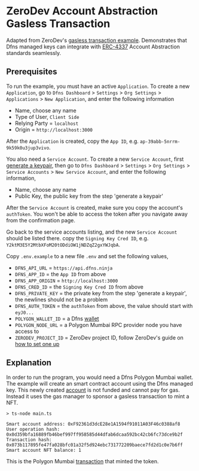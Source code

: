 # ZeroDev Account Abstraction Gasless Transaction

Adapted from ZeroDev's [gasless transaction example](https://docs.zerodev.app/getting-started#send-gasless-transactions). Demonstrates that Dfns managed keys can integrate with [ERC-4337](https://eips.ethereum.org/EIPS/eip-4337) Account Abstraction standards seamlessly.

## Prerequisites

To run the example, you must have an active `Application`. To create a new `Application`, go to `Dfns Dashboard` > `Settings` > `Org Settings` > `Applications` > `New Application`, and enter the following information

- Name, choose any name
- Type of User, `Client Side`
- Relying Party = `localhost`
- Origin = `http://localhost:3000`

After the `Application` is created, copy the `App ID`, e.g. `ap-39abb-5nrrm-9k59k0u3jup3vivo`.

You also need a `Service Account`. To create a new `Service Account`, first [generate a keypair](https://docs.dfns.co/dfns-docs/advanced-topics/authentication/credentials/generate-a-key-pair), then go to `Dfns Dashboard` > `Settings` > `Org Settings` > `Service Accounts` > `New Service Account`, and enter the following information,

- Name, choose any name
- Public Key, the public key from the step 'generate a keypair'

After the `Service Account` is created, make sure you copy the account's `authToken`. You won't be able to access the token after you navigate away from the confirmation page.

Go back to the service accounts listing, and the new `Service Account` should be listed there. copy the `Signing Key Cred ID`, e.g. `Y2ktM3E5Y2MtbXFoM20tODdiOW1jNDZqZ2gxYWJqbA`.

Copy `.env.example` to a new file `.env` and set the following values,

- `DFNS_API_URL` = `https://api.dfns.ninja`
- `DFNS_APP_ID` = the `App ID` from above
- `DFNS_APP_ORIGIN` = `http://localhost:3000`
- `DFNS_CRED_ID` = the `Signing Key Cred ID` from above
- `DFNS_PRIVATE_KEY` = the private key from the step 'generate a keypair', the newlines should not be a problem
- `DFNS_AUTH_TOKEN` = the `authToken` from above, the value should start with `eyJ0...`
- `POLYGON_WALLET_ID` = a Dfns [wallet](https://docs.dfns.co/dfns-docs/api-docs/beta-wallets-api-and-nfts/create-wallet)
- `POLYGON_NODE_URL` = a Polygon Mumbai RPC provider node you have access to
- `ZERODEV_PROJECT_ID` = ZeroDev project ID, follow ZeroDev's guide on [how to set one up](https://docs.zerodev.app/getting-started)

## Explanation

In order to run the program, you would need a Dfns Polygon Mumbai wallet. The example will create an smart contract account using the Dfns managed key. This newly created [account](https://mumbai.polygonscan.com/address/0xf92361d3dce28e1a1594f91011a03f46c0388af8) is not funded and cannot pay for gas. Instead it uses the gas manager to sponsor a gasless transaction to mint a NFT.

```shell
> ts-node main.ts

Smart account address: 0xF92361d3dcE28e1A1594f91011A03F46c0388af8
User operation hash: 0x0d359bfa16889fb46bef997ff958585d44dfab6dcaa592bc42cb6fc73dce9b2f
Transaction hash: 0x073b117895fe47fa028bfc01a32f5d924ebc731772209baece7fd2d1c0e7b6ff
Smart account NFT balance: 1
```

This is the Polygon Mumbai [transaction](https://mumbai.polygonscan.com/tx/0x073b117895fe47fa028bfc01a32f5d924ebc731772209baece7fd2d1c0e7b6ff) that minted the token.
